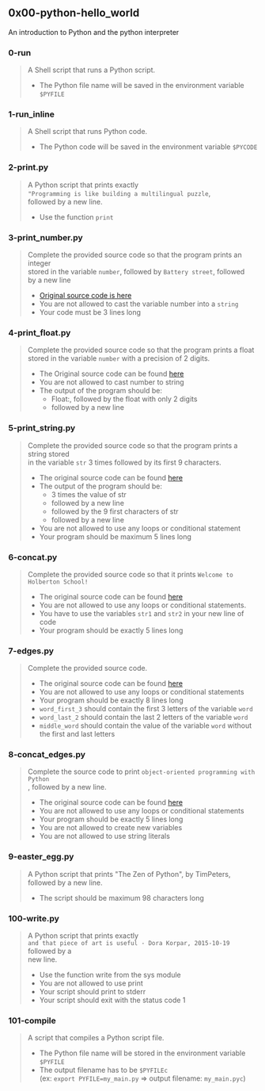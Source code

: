 ## 0x00-python-hello_world
An introduction to Python and the python interpreter

### 0-run
> A Shell script that runs a Python script.
> * The Python file name will be saved in the environment variable `$PYFILE`

### 1-run_inline
> A Shell script that runs Python code.
> * The Python code will be saved in the environment variable `$PYCODE`

### 2-print.py
> A Python script that prints exactly  
> `"Programming is like building a multilingual puzzle`,  
>  followed by a new line.
> * Use the function `print`

### 3-print_number.py
> Complete the provided source code so that the program prints an integer  
> stored  in the variable `number`, followed by `Battery street`, followed  
> by a new line
> * [Original source code is
> here](https://github.com/holbertonschool/0x00.py/blob/master/3-print_number.py)
> * You are not allowed to cast the variable number into a `string`
> * Your code must be 3 lines long

### 4-print_float.py
> Complete the provided source code so that the program prints a float  
> stored  in the variable `number` with a precision of 2 digits.
> * The Original source code can be found
> [here](https://github.com/holbertonschool/0x00.py/blob/master/4-print_float.py)
> * You are not allowed to cast number to string
> * The output of the program should be:
>   * Float:, followed by the float with only 2 digits
>   * followed by a new line

### 5-print_string.py
> Complete the provided source code so that the program prints a string stored  
> in the variable `str` 3 times followed by its first 9 characters.
> * The original source code can be found
> [here](https://github.com/holbertonschool/0x00.py/blob/master/5-print_string.py)
> * The output of the program should be:
>   * 3 times the value of str
>   * followed by a new line
>   * followed by the 9 first characters of str
>   * followed by a new line
> * You are not allowed to use any loops or conditional statement
> * Your program should be maximum 5 lines long

### 6-concat.py
> Complete the provided source code so that it prints `Welcome to Holberton
> School!`
> * The original source code can be found
> [here](https://github.com/holbertonschool/0x00.py/blob/master/6-concat.py)
> * You are not allowed to use any loops or conditional statements.
> * You have to use the variables `str1` and `str2` in your new line of code
> * Your program should be exactly 5 lines long

### 7-edges.py
> Complete the provided source code.
> * The original source code can be found
> [here](https://github.com/holbertonschool/0x00.py/blob/master/7-edges.py)
> * You are not allowed to use any loops or conditional statements
> * Your program should be exactly 8 lines long
> * `word_first_3` should contain the first 3 letters of the variable `word`
> * `word_last_2` should contain the last 2 letters of the variable `word`
> * `middle_word` should contain the value of the variable `word` without  
> the first and last letters

### 8-concat_edges.py
> Complete the  source code to print `object-oriented programming with Python`  
> , followed by a new line.
> * The original source code can be found
> [here](https://github.com/holbertonschool/0x00.py/blob/master/8-concat_edges.py)
> * You are not allowed to use any loops or conditional statements
> * Your program should be exactly 5 lines long
> * You are not allowed to create new variables
> * You are not allowed to use string literals

### 9-easter_egg.py
> A Python script that prints "The Zen of Python", by TimPeters,  
> followed by a new line.
> * The script should be maximum 98 characters long 


### 100-write.py
> A Python script that prints exactly  
> `and that piece of art is useful - Dora Korpar, 2015-10-19` followed by a  
> new line.
> * Use the function write from the sys module
> * You are not allowed to use print
> * Your script should print to stderr
> * Your script should exit with the status code 1

### 101-compile
> A script that compiles a Python script file.
> * The Python file name will be stored in the environment variable `$PYFILE`
> * The output filename has to be `$PYFILEc`  
> (ex: `export PYFILE=my_main.py` => output filename: `my_main.pyc`)


